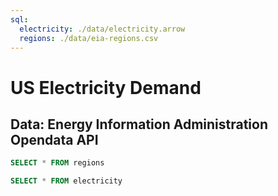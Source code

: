 ```yaml
---
sql:
  electricity: ./data/electricity.arrow
  regions: ./data/eia-regions.csv
---
```


# US Electricity Demand

## Data: Energy Information Administration Opendata API

```sql
SELECT * FROM regions
```

```sql
SELECT * FROM electricity
```
